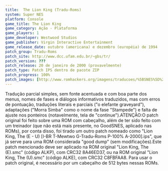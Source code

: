 ```yaml
---
title:  The Lion King (Tradu-Roms)
system: Super NES
platform: Console
game_title: The Lion King
game_category: Ação - Plataforma
game_players: 1
game_developer: Westwood Studios
game_publisher: Virgin Interactive Entertainment
game_release_date: outubro (americana) e dezembro (européia) de 1994
patch_group: Tradu-Roms
patch_site: http://www.dcc.ufam.edu.br/~gbs/tr/
patch_version: ???
patch_release: 20 de janeiro de 2000 (provavelmente)
patch_type: Patch IPS dentro de pacote ZIP
patch_progress: 100%
patch_images: [http://www.romhackers.org/imagens/traducoes/%5BSNES%5D%20The%20Lion%20King%20-%20Tradu-Roms%20-%201.png,http://www.romhackers.org/imagens/traducoes/%5BSNES%5D%20The%20Lion%20King%20-%20Tradu-Roms%20-%202.png,http://www.romhackers.org/imagens/traducoes/%5BSNES%5D%20The%20Lion%20King%20-%20Tradu-Roms%20-%203.png]
---
```

Tradução parcial simples, sem fonte acentuada e com boa parte dos menus, nomes de fases e diálogos informativos traduzidos, mas com erros de pontuação, traduções literais e parciais ("o elefante graveyard"), adaptações ("Morra Simba" como o nome da fase "Stampede") e falta de ajuste nos ponteiros (notavelmente, tela de "continue").ATENÇÃO:O patch original foi feito sobre uma ROM com cabeçalho, além de ter sido feito com um treinador (que não está mais presente, no GoodSNES, aplicado nas ROMs), por conta disso, foi tirado um outro patch nomeado como "Lion King, The (E - U) [I-BR T-Mewtwo G-Tradu-Roms P-100% A-2000].ips", que já serve para uma ROM considerada "good dump" (sem modificações).Este patch mencionado deve ser aplicado na ROM original "Lion King, The (E).smc" (código ALKP), com CRC32 8A46ED37, ou na ROM original "Lion King, The (U).smc" (código ALKE), com CRC32 C8FBFAA8. Para usar o patch original, é necessário por um cabeçalho de 512 bytes nessas ROMs.